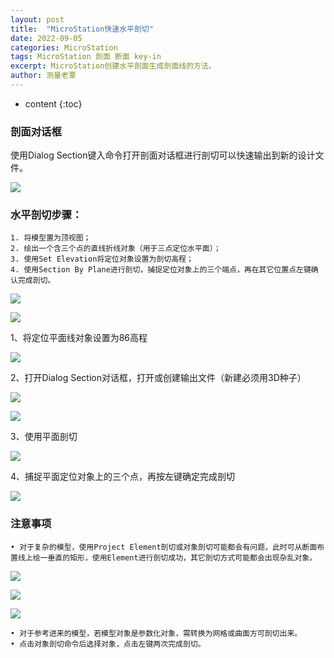 ```yaml
---
layout: post
title:  "MicroStation快速水平剖切"
date: 2022-09-05
categories: MicroStation
tags: MicroStation 剖面 断面 key-in
excerpt: MicroStation创建水平剖面生成剖面线的方法。
author: 测量老覃
---
```

* content
{:toc}

### 剖面对话框

使用Dialog Section键入命令打开剖面对话框进行剖切可以快速输出到新的设计文件。

![](/img/2022/2022-09-05-08-27-23.png)

### 水平剖切步骤：

	1. 将模型置为顶视图；
	2. 绘出一个含三个点的直线折线对象（用于三点定位水平面）；
	3. 使用Set Elevation将定位对象设置为剖切高程；
	4. 使用Section By Plane进行剖切，捕捉定位对象上的三个端点，再在其它位置点左键确认完成剖切。

![](/img/2022/2022-09-05-08-27-40.png)

![](/img/2022/2022-09-05-08-27-49.png)

1、将定位平面线对象设置为86高程

![](/img/2022/2022-09-05-08-28-07.png)

2、打开Dialog Section对话框，打开或创建输出文件（新建必须用3D种子）

![](/img/2022/2022-09-05-08-28-23.png)

![](/img/2022/2022-09-05-08-28-41.png)

3、使用平面剖切

![](/img/2022/2022-09-05-08-28-53.png)

4、捕捉平面定位对象上的三个点，再按左键确定完成剖切

![](/img/2022/2022-09-05-08-29-02.png)

### 注意事项

	• 对于复杂的模型，使用Project Element剖切或对象剖切可能都会有问题，此时可从断面布置线上绘一垂直的矩形，使用Element进行剖切成功，其它剖切方式可能都会出现杂乱对象。

![](/img/2022/2022-09-05-08-29-13.png)

![](/img/2022/2022-09-05-08-29-39.png)

![](/img/2022/2022-09-05-08-29-49.png)

	• 对于参考进来的模型，若模型对象是参数化对象，需转换为网格或曲面方可剖切出来。
	• 点击对象剖切命令后选择对象，点击左键两次完成剖切。
